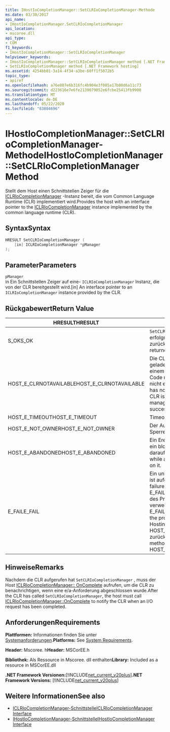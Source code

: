 ```yaml
---
title: IHostIoCompletionManager::SetCLRIoCompletionManager-Methode
ms.date: 03/30/2017
api_name:
- IHostIoCompletionManager.SetCLRIoCompletionManager
api_location:
- mscoree.dll
api_type:
- COM
f1_keywords:
- IHostIoCompletionManager::SetCLRIoCompletionManager
helpviewer_keywords:
- IHostIoCompletionManager::SetCLRIoCompletionManager method [.NET Framework hosting]
- SetCLRIoCompletionManager method [.NET Framework hosting]
ms.assetid: 4254bb01-3a14-4f34-a3be-60ff1f5072b5
topic_type:
- apiref
ms.openlocfilehash: a76e807e6b316fc4b904e3f085a17b00d6a11c73
ms.sourcegitcommit: d223616e7e6fe2139079052e6fcbe25413fb9900
ms.translationtype: MT
ms.contentlocale: de-DE
ms.lasthandoff: 05/22/2020
ms.locfileid: "83804696"
---
```

# <a name="ihostiocompletionmanagersetclriocompletionmanager-method"></a><span data-ttu-id="2505b-102">IHostIoCompletionManager::SetCLRIoCompletionManager-Methode</span><span class="sxs-lookup"><span data-stu-id="2505b-102">IHostIoCompletionManager::SetCLRIoCompletionManager Method</span></span>
<span data-ttu-id="2505b-103">Stellt dem Host einen Schnittstellen Zeiger für die [ICLRIoCompletionManager](iclriocompletionmanager-interface.md) -Instanz bereit, die vom Common Language Runtime (CLR) implementiert wird.</span><span class="sxs-lookup"><span data-stu-id="2505b-103">Provides the host with an interface pointer to the [ICLRIoCompletionManager](iclriocompletionmanager-interface.md) instance implemented by the common language runtime (CLR).</span></span>  
  
## <a name="syntax"></a><span data-ttu-id="2505b-104">Syntax</span><span class="sxs-lookup"><span data-stu-id="2505b-104">Syntax</span></span>  
  
```cpp  
HRESULT SetCLRIoCompletionManager (  
    [in] ICLRIoCompletionManager *pManager  
);  
```  
  
## <a name="parameters"></a><span data-ttu-id="2505b-105">Parameter</span><span class="sxs-lookup"><span data-stu-id="2505b-105">Parameters</span></span>  
 `pManager`  
 <span data-ttu-id="2505b-106">in Ein Schnittstellen Zeiger auf eine- `ICLRIoCompletionManager` Instanz, die von der CLR bereitgestellt wird.</span><span class="sxs-lookup"><span data-stu-id="2505b-106">[in] An interface pointer to an `ICLRIoCompletionManager` instance provided by the CLR.</span></span>  
  
## <a name="return-value"></a><span data-ttu-id="2505b-107">Rückgabewert</span><span class="sxs-lookup"><span data-stu-id="2505b-107">Return Value</span></span>  
  
|<span data-ttu-id="2505b-108">HRESULT</span><span class="sxs-lookup"><span data-stu-id="2505b-108">HRESULT</span></span>|<span data-ttu-id="2505b-109">BESCHREIBUNG</span><span class="sxs-lookup"><span data-stu-id="2505b-109">Description</span></span>|  
|-------------|-----------------|  
|<span data-ttu-id="2505b-110">S_OK</span><span class="sxs-lookup"><span data-stu-id="2505b-110">S_OK</span></span>|<span data-ttu-id="2505b-111">`SetCLRIoCompletionManager`wurde erfolgreich zurückgegeben.</span><span class="sxs-lookup"><span data-stu-id="2505b-111">`SetCLRIoCompletionManager` returned successfully.</span></span>|  
|<span data-ttu-id="2505b-112">HOST_E_CLRNOTAVAILABLE</span><span class="sxs-lookup"><span data-stu-id="2505b-112">HOST_E_CLRNOTAVAILABLE</span></span>|<span data-ttu-id="2505b-113">Die CLR wurde nicht in einen Prozess geladen, oder die CLR befindet sich in einem Zustand, in dem Sie verwalteten Code nicht ausführen oder den-Befehl nicht erfolgreich verarbeiten kann.</span><span class="sxs-lookup"><span data-stu-id="2505b-113">The CLR has not been loaded into a process, or the CLR is in a state in which it cannot run managed code or process the call successfully.</span></span>|  
|<span data-ttu-id="2505b-114">HOST_E_TIMEOUT</span><span class="sxs-lookup"><span data-stu-id="2505b-114">HOST_E_TIMEOUT</span></span>|<span data-ttu-id="2505b-115">Timeout des Aufrufes.</span><span class="sxs-lookup"><span data-stu-id="2505b-115">The call timed out.</span></span>|  
|<span data-ttu-id="2505b-116">HOST_E_NOT_OWNER</span><span class="sxs-lookup"><span data-stu-id="2505b-116">HOST_E_NOT_OWNER</span></span>|<span data-ttu-id="2505b-117">Der Aufrufer ist nicht Besitzer der Sperre.</span><span class="sxs-lookup"><span data-stu-id="2505b-117">The caller does not own the lock.</span></span>|  
|<span data-ttu-id="2505b-118">HOST_E_ABANDONED</span><span class="sxs-lookup"><span data-stu-id="2505b-118">HOST_E_ABANDONED</span></span>|<span data-ttu-id="2505b-119">Ein Ereignis wurde abgebrochen, während ein blockierter Thread oder eine Fiber darauf wartete.</span><span class="sxs-lookup"><span data-stu-id="2505b-119">An event was canceled while a blocked thread or fiber was waiting on it.</span></span>|  
|<span data-ttu-id="2505b-120">E_FAIL</span><span class="sxs-lookup"><span data-stu-id="2505b-120">E_FAIL</span></span>|<span data-ttu-id="2505b-121">Ein unbekannter schwerwiegender Fehler ist aufgetreten.</span><span class="sxs-lookup"><span data-stu-id="2505b-121">An unknown catastrophic failure occurred.</span></span> <span data-ttu-id="2505b-122">Wenn eine Methode E_FAIL zurückgibt, ist die CLR innerhalb des Prozesses nicht mehr verwendbar.</span><span class="sxs-lookup"><span data-stu-id="2505b-122">When a method returns E_FAIL, the CLR is no longer usable within the process.</span></span> <span data-ttu-id="2505b-123">Nachfolgende Aufrufe von Hostingmethoden geben HOST_E_CLRNOTAVAILABLE zurück.</span><span class="sxs-lookup"><span data-stu-id="2505b-123">Subsequent calls to hosting methods return HOST_E_CLRNOTAVAILABLE.</span></span>|  
  
## <a name="remarks"></a><span data-ttu-id="2505b-124">Hinweise</span><span class="sxs-lookup"><span data-stu-id="2505b-124">Remarks</span></span>  
 <span data-ttu-id="2505b-125">Nachdem die CLR aufgerufen hat `SetCLRIoCompletionManager` , muss der Host [ICLRIoCompletionManager:: OnComplete](iclriocompletionmanager-oncomplete-method.md) aufrufen, um die CLR zu benachrichtigen, wenn eine e/a-Anforderung abgeschlossen wurde.</span><span class="sxs-lookup"><span data-stu-id="2505b-125">After the CLR has called `SetCLRIoCompletionManager`, the host must call [ICLRIoCompletionManager::OnComplete](iclriocompletionmanager-oncomplete-method.md) to notify the CLR when an I/O request has been completed.</span></span>  
  
## <a name="requirements"></a><span data-ttu-id="2505b-126">Anforderungen</span><span class="sxs-lookup"><span data-stu-id="2505b-126">Requirements</span></span>  
 <span data-ttu-id="2505b-127">**Plattformen:** Informationen finden Sie unter [Systemanforderungen](../../get-started/system-requirements.md).</span><span class="sxs-lookup"><span data-stu-id="2505b-127">**Platforms:** See [System Requirements](../../get-started/system-requirements.md).</span></span>  
  
 <span data-ttu-id="2505b-128">**Header:** Mscoree. h</span><span class="sxs-lookup"><span data-stu-id="2505b-128">**Header:** MSCorEE.h</span></span>  
  
 <span data-ttu-id="2505b-129">**Bibliothek:** Als Ressource in Mscoree. dll enthalten</span><span class="sxs-lookup"><span data-stu-id="2505b-129">**Library:** Included as a resource in MSCorEE.dll</span></span>  
  
 <span data-ttu-id="2505b-130">**.NET Framework Versionen:**[!INCLUDE[net_current_v20plus](../../../../includes/net-current-v20plus-md.md)]</span><span class="sxs-lookup"><span data-stu-id="2505b-130">**.NET Framework Versions:** [!INCLUDE[net_current_v20plus](../../../../includes/net-current-v20plus-md.md)]</span></span>  
  
## <a name="see-also"></a><span data-ttu-id="2505b-131">Weitere Informationen</span><span class="sxs-lookup"><span data-stu-id="2505b-131">See also</span></span>

- [<span data-ttu-id="2505b-132">ICLRIoCompletionManager-Schnittstelle</span><span class="sxs-lookup"><span data-stu-id="2505b-132">ICLRIoCompletionManager Interface</span></span>](iclriocompletionmanager-interface.md)
- [<span data-ttu-id="2505b-133">IHostIoCompletionManager-Schnittstelle</span><span class="sxs-lookup"><span data-stu-id="2505b-133">IHostIoCompletionManager Interface</span></span>](ihostiocompletionmanager-interface.md)
